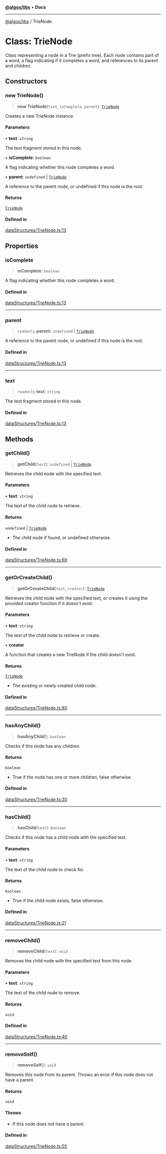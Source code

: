 [**@algos/libs**](../README.md) • **Docs**

***

[@algos/libs](../globals.md) / TrieNode

# Class: TrieNode

Class representing a node in a Trie (prefix tree).
Each node contains part of a word, a flag indicating if it completes a word, and references to its parent and children.

## Constructors

### new TrieNode()

> **new TrieNode**(`text`, `isComplete`, `parent`): [`TrieNode`](TrieNode.md)

Creates a new TrieNode instance.

#### Parameters

• **text**: `string`

The text fragment stored in this node.

• **isComplete**: `boolean`

A flag indicating whether this node completes a word.

• **parent**: `undefined` \| [`TrieNode`](TrieNode.md)

A reference to the parent node, or undefined if this node is the root.

#### Returns

[`TrieNode`](TrieNode.md)

#### Defined in

[dataStructures/TrieNode.ts:13](https://github.com/vladbasin/algos/blob/896f4802dfe6dc549179fbc3b973d06095c49e3e/libs/algos/src/lib/dataStructures/TrieNode.ts#L13)

## Properties

### isComplete

> **isComplete**: `boolean`

A flag indicating whether this node completes a word.

#### Defined in

[dataStructures/TrieNode.ts:13](https://github.com/vladbasin/algos/blob/896f4802dfe6dc549179fbc3b973d06095c49e3e/libs/algos/src/lib/dataStructures/TrieNode.ts#L13)

***

### parent

> `readonly` **parent**: `undefined` \| [`TrieNode`](TrieNode.md)

A reference to the parent node, or undefined if this node is the root.

#### Defined in

[dataStructures/TrieNode.ts:13](https://github.com/vladbasin/algos/blob/896f4802dfe6dc549179fbc3b973d06095c49e3e/libs/algos/src/lib/dataStructures/TrieNode.ts#L13)

***

### text

> `readonly` **text**: `string`

The text fragment stored in this node.

#### Defined in

[dataStructures/TrieNode.ts:13](https://github.com/vladbasin/algos/blob/896f4802dfe6dc549179fbc3b973d06095c49e3e/libs/algos/src/lib/dataStructures/TrieNode.ts#L13)

## Methods

### getChild()

> **getChild**(`text`): `undefined` \| [`TrieNode`](TrieNode.md)

Retrieves the child node with the specified text.

#### Parameters

• **text**: `string`

The text of the child node to retrieve.

#### Returns

`undefined` \| [`TrieNode`](TrieNode.md)

- The child node if found, or undefined otherwise.

#### Defined in

[dataStructures/TrieNode.ts:69](https://github.com/vladbasin/algos/blob/896f4802dfe6dc549179fbc3b973d06095c49e3e/libs/algos/src/lib/dataStructures/TrieNode.ts#L69)

***

### getOrCreateChild()

> **getOrCreateChild**(`text`, `creator`): [`TrieNode`](TrieNode.md)

Retrieves the child node with the specified text, or creates it using the provided creator function if it doesn't exist.

#### Parameters

• **text**: `string`

The text of the child node to retrieve or create.

• **creator**

A function that creates a new TrieNode if the child doesn't exist.

#### Returns

[`TrieNode`](TrieNode.md)

- The existing or newly created child node.

#### Defined in

[dataStructures/TrieNode.ts:80](https://github.com/vladbasin/algos/blob/896f4802dfe6dc549179fbc3b973d06095c49e3e/libs/algos/src/lib/dataStructures/TrieNode.ts#L80)

***

### hasAnyChild()

> **hasAnyChild**(): `boolean`

Checks if this node has any children.

#### Returns

`boolean`

- True if the node has one or more children, false otherwise.

#### Defined in

[dataStructures/TrieNode.ts:30](https://github.com/vladbasin/algos/blob/896f4802dfe6dc549179fbc3b973d06095c49e3e/libs/algos/src/lib/dataStructures/TrieNode.ts#L30)

***

### hasChild()

> **hasChild**(`text`): `boolean`

Checks if this node has a child node with the specified text.

#### Parameters

• **text**: `string`

The text of the child node to check for.

#### Returns

`boolean`

- True if the child node exists, false otherwise.

#### Defined in

[dataStructures/TrieNode.ts:21](https://github.com/vladbasin/algos/blob/896f4802dfe6dc549179fbc3b973d06095c49e3e/libs/algos/src/lib/dataStructures/TrieNode.ts#L21)

***

### removeChild()

> **removeChild**(`text`): `void`

Removes the child node with the specified text from this node.

#### Parameters

• **text**: `string`

The text of the child node to remove.

#### Returns

`void`

#### Defined in

[dataStructures/TrieNode.ts:40](https://github.com/vladbasin/algos/blob/896f4802dfe6dc549179fbc3b973d06095c49e3e/libs/algos/src/lib/dataStructures/TrieNode.ts#L40)

***

### removeSelf()

> **removeSelf**(): `void`

Removes this node from its parent. Throws an error if this node does not have a parent.

#### Returns

`void`

#### Throws

- If this node does not have a parent.

#### Defined in

[dataStructures/TrieNode.ts:55](https://github.com/vladbasin/algos/blob/896f4802dfe6dc549179fbc3b973d06095c49e3e/libs/algos/src/lib/dataStructures/TrieNode.ts#L55)
